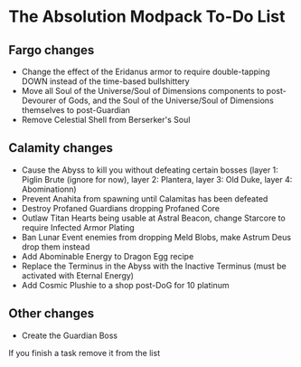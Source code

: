 # The Absolution Modpack To-Do List
## Fargo changes
- Change the effect of the Eridanus armor to require double-tapping DOWN instead of the time-based bullshittery
- Move all Soul of the Universe/Soul of Dimensions components to post-Devourer of Gods, and the Soul of the Universe/Soul of Dimensions themselves to post-Guardian
- Remove Celestial Shell from Berserker's Soul
## Calamity changes
- Cause the Abyss to kill you without defeating certain bosses (layer 1: Piglin Brute (ignore for now), layer 2: Plantera, layer 3: Old Duke, layer 4: Abominationn)
- Prevent Anahita from spawning until Calamitas has been defeated
- Destroy Profaned Guardians dropping Profaned Core
- Outlaw Titan Hearts being usable at Astral Beacon, change Starcore to require Infected Armor Plating
- Ban Lunar Event enemies from dropping Meld Blobs, make Astrum Deus drop them instead
- Add Abominable Energy to Dragon Egg recipe
- Replace the Terminus in the Abyss with the Inactive Terminus (must be activated with Eternal Energy)
- Add Cosmic Plushie to a shop post-DoG for 10 platinum
## Other changes
- Create the Guardian Boss

If you finish a task remove it from the list
